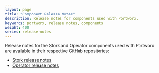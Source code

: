 ```yaml
---
layout: page
title: "Component Release Notes"
description: Release notes for components used with Portworx.
keywords: portworx, release notes, components
weight: 400
series: release-notes
---
```


Release notes for the Stork and Operator components used with Portworx are available in their respective GitHub repositories:

  * [Stork release notes](https://github.com/libopenstorage/stork/releases)
  * [Operator release notes](https://github.com/libopenstorage/operator/releases)
